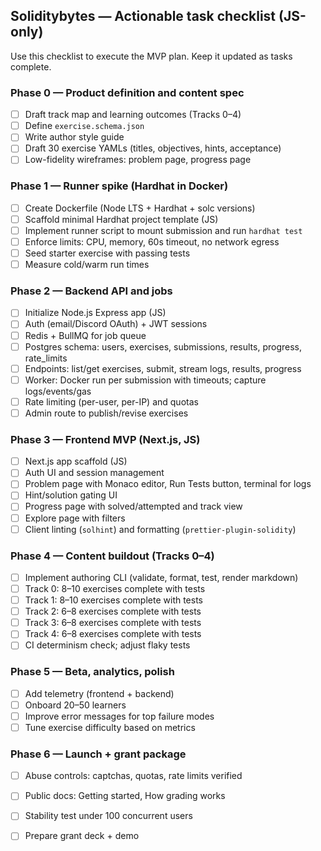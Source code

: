 ## Soliditybytes — Actionable task checklist (JS-only)

Use this checklist to execute the MVP plan. Keep it updated as tasks complete.

### Phase 0 — Product definition and content spec
- [ ] Draft track map and learning outcomes (Tracks 0–4)
- [ ] Define `exercise.schema.json`
- [ ] Write author style guide
- [ ] Draft 30 exercise YAMLs (titles, objectives, hints, acceptance)
- [ ] Low-fidelity wireframes: problem page, progress page

### Phase 1 — Runner spike (Hardhat in Docker)
- [ ] Create Dockerfile (Node LTS + Hardhat + solc versions)
- [ ] Scaffold minimal Hardhat project template (JS)
- [ ] Implement runner script to mount submission and run `hardhat test`
- [ ] Enforce limits: CPU, memory, 60s timeout, no network egress
- [ ] Seed starter exercise with passing tests
- [ ] Measure cold/warm run times

### Phase 2 — Backend API and jobs
- [ ] Initialize Node.js Express app (JS)
- [ ] Auth (email/Discord OAuth) + JWT sessions
- [ ] Redis + BullMQ for job queue
- [ ] Postgres schema: users, exercises, submissions, results, progress, rate_limits
- [ ] Endpoints: list/get exercises, submit, stream logs, results, progress
- [ ] Worker: Docker run per submission with timeouts; capture logs/events/gas
- [ ] Rate limiting (per-user, per-IP) and quotas
- [ ] Admin route to publish/revise exercises

### Phase 3 — Frontend MVP (Next.js, JS)
- [ ] Next.js app scaffold (JS)
- [ ] Auth UI and session management
- [ ] Problem page with Monaco editor, Run Tests button, terminal for logs
- [ ] Hint/solution gating UI
- [ ] Progress page with solved/attempted and track view
- [ ] Explore page with filters
- [ ] Client linting (`solhint`) and formatting (`prettier-plugin-solidity`)

### Phase 4 — Content buildout (Tracks 0–4)
- [ ] Implement authoring CLI (validate, format, test, render markdown)
- [ ] Track 0: 8–10 exercises complete with tests
- [ ] Track 1: 8–10 exercises complete with tests
- [ ] Track 2: 6–8 exercises complete with tests
- [ ] Track 3: 6–8 exercises complete with tests
- [ ] Track 4: 6–8 exercises complete with tests
- [ ] CI determinism check; adjust flaky tests

### Phase 5 — Beta, analytics, polish
- [ ] Add telemetry (frontend + backend)
- [ ] Onboard 20–50 learners
- [ ] Improve error messages for top failure modes
- [ ] Tune exercise difficulty based on metrics

### Phase 6 — Launch + grant package
- [ ] Abuse controls: captchas, quotas, rate limits verified
- [ ] Public docs: Getting started, How grading works
- [ ] Stability test under 100 concurrent users
- [ ] Prepare grant deck + demo

